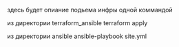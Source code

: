 здесь будет опиание подьема инфры одной коммандой

из директории terraform_ansible
terraform apply

из директории ansible
ansible-playbook site.yml
